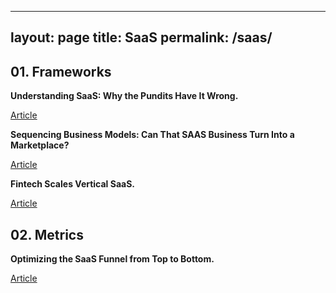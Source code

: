 
---
layout: page
title: SaaS
permalink: /saas/
---

## 01. Frameworks

**Understanding SaaS: Why the Pundits Have It Wrong.**

[Article](https://a16z.com/2014/05/13/understanding-saas-valuation-primer/)

**Sequencing Business Models: Can That SAAS Business Turn Into a Marketplace?**

[Article](https://caseyaccidental.com/saas-marketplace/)

**Fintech Scales Vertical SaaS.**

[Article](https://a16z.com/2020/08/04/fintech-scales-vertical-saas/)

## 02. Metrics

**Optimizing the SaaS Funnel from Top to Bottom.**

[Article](https://www.forentrepreneurs.com/optimizing-the-saas-funnel/)